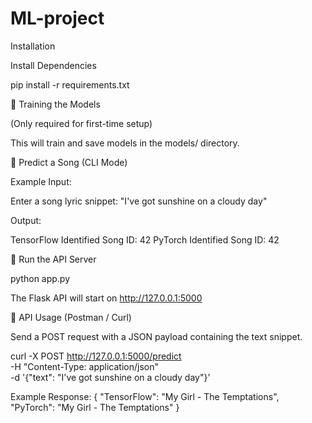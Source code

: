# ML-project

 Installation

Install Dependencies

pip install -r requirements.txt

🔹 Training the Models

(Only required for first-time setup)

This will train and save models in the models/ directory.

🔹 Predict a Song (CLI Mode)

Example Input:

Enter a song lyric snippet: "I've got sunshine on a cloudy day"

Output:

TensorFlow Identified Song ID: 42
PyTorch Identified Song ID: 42

🔹 Run the API Server

python app.py

The Flask API will start on http://127.0.0.1:5000

🔹 API Usage (Postman / Curl)

Send a POST request with a JSON payload containing the text snippet.

curl -X POST http://127.0.0.1:5000/predict \
     -H "Content-Type: application/json" \
     -d '{"text": "I've got sunshine on a cloudy day"}'

Example Response:
{
  "TensorFlow": "My Girl - The Temptations",
  "PyTorch": "My Girl - The Temptations"
}
